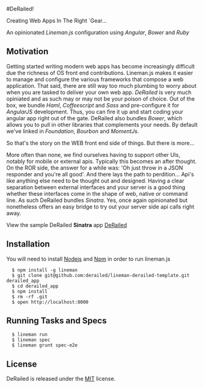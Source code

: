 #DeRailed!

Creating Web Apps In The Right `Gear...

An opinionated *Lineman.js* configuration using *Angular*, *Bower* and *Ruby*


## Motivation
  Getting started writing modern web apps has become increasingly 
  difficult due the richness of OS front end contributions. Lineman.js 
  makes it easier to manage and configure the various frameworks that 
  compose a web application. That said, there are still way too much 
  plumbing to worry about when you are tasked to deliver your own web app. 
  *DeRailed* is very much opiniated and as such may or may not be your poison 
  of choice. Out of the box, we bundle _Haml_, _Coffeescript_ and _Sass_ and
  pre-configure it for _AngularJS_ development. Thus, you can fire it up and 
  start coding your angular app right out of the gate. DeRailed also bundles 
  _Bower_, which allows you to pull in other libraries that complements your 
  needs. By default we've linked in _Foundation_, _Bourbon_ and _MomentJs_.
  
  So that's the story on the WEB front end side of things. But there is more...

  More often than none, we find ourselves having to support other UIs, 
  notably for mobile or external apis. Typically this becomes an after 
  thought. On the ROR side, the answer for a while was: 'Oh just throw in 
  a JSON responder and you're all good'. And there lays the path to perdition... 
  Api's like anything else need to be thought out and designed. Having a 
  clear separation between external interfaces and your server is a good 
  thing whether these interfaces come in the shape of web, native or command line. 
  As such DeRailed bundles _Sinatra_. Yes, once again opinionated but nonetheless 
  offers an easy bridge to try out your server side api calls right away. 
  
  View the sample DeRailed **Sinatra** app [DeRailed](http://lineman-derailed.herokuapp.com/) 

## Installation
      
  You will need to install [Nodejs](http://nodejs.org) and [Npm](http://npmjs.org)
  in order to run lineman.js

  ```
    $ npm install -g lineman
    $ git clone git@github.com:derailed/lineman-derailed-template.git derailed_app
    $ cd derailed_app
    $ npm install
    $ rm -rf .git
    $ open http://localhost:8000
  ```

## Running Tasks and Specs
  ```
    $ lineman run
    $ lineman spec
    $ lineman grunt spec-e2e
  ```
  
## License
  DeRailed is released under the [MIT](http://opensource.org/licenses/MIT) license.  